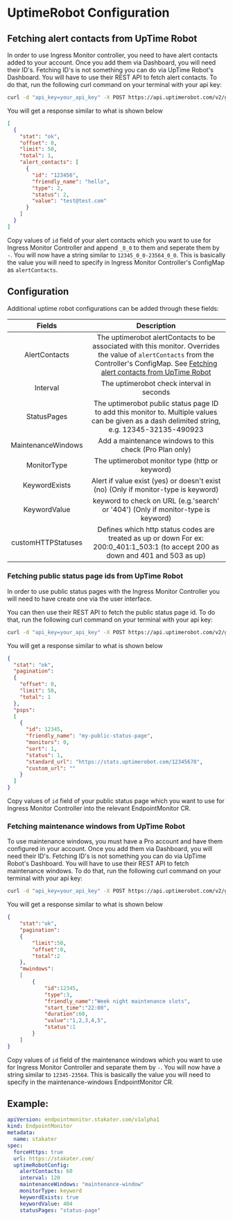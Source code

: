 # UptimeRobot Configuration
## Fetching alert contacts from UpTime Robot

In order to use Ingress Monitor controller, you need to have alert contacts added to your account. Once you add them via Dashboard, you will need their ID's. Fetching ID's is not something you can do via UpTime Robot's Dashboard. You will have to use their REST API to fetch alert contacts. To do that, run the following curl command on your terminal with your api key:

```bash
curl -d "api_key=your_api_key" -X POST https://api.uptimerobot.com/v2/getAlertContacts
```

You will get a response similar to what is shown below

```json
[
  {
    "stat": "ok",
    "offset": 0,
    "limit": 50,
    "total": 1,
    "alert_contacts": [
      {
        "id": "123456",
        "friendly_name": "hello",
        "type": 2,
        "status": 2,
        "value": "test@test.com"
      }
    ]
  }
]
```

Copy values of `id` field of your alert contacts which you want to use for Ingress Monitor Controller and append `_0_0` to them and seperate them by `-`. You will now have a string similar to `12345_0_0-23564_0_0`. This is basically the value you will need to specify in Ingress Monitor Controller's ConfigMap as `alertContacts`.

## Configuration

Additional uptime robot configurations can be added through these fields:

|                        Fields                    |                    Description                               |
|:----------------------------------------------------:|:------------------------------------------------------------:|
| AlertContacts       | The uptimerobot alertContacts to be associated with this monitor. Overrides the value of `alertContacts` from the Controller's ConfigMap. See [Fetching alert contacts from UpTime Robot](https://github.com/stakater/IngressMonitorController/blob/master/docs/uptimerobot-configuration.md) |
| Interval            | The uptimerobot check interval in seconds                    |
| StatusPages        | The uptimerobot public status page ID to add this monitor to. Multiple values can be given as a dash delimited string, e.g. 12345-32135-490923|
| MaintenanceWindows | Add a maintenance windows to this check (Pro Plan only)      |
| MonitorType        | The uptimerobot monitor type (http or keyword)               |
| KeywordExists      | Alert if value exist (yes) or doesn't exist (no) (Only if monitor-type is keyword)|
| KeywordValue       | keyword to check on URL (e.g.'search' or '404') (Only if monitor-type is keyword)|
| customHTTPStatuses | Defines which http status codes are treated as up or down For ex: 200:0_401:1_503:1 (to accept 200 as down and 401 and 503 as up) |

### Fetching public status page ids from UpTime Robot

In order to use public status pages with the Ingress Monitor Controller you will need to have create one via the user interface.

You can then use their REST API to fetch the public status page id. To do that, run the following curl command on your terminal with your api key:

```bash
curl -d "api_key=your_api_key" -X POST https://api.uptimerobot.com/v2/getPsps
```

You will get a response similar to what is shown below

```json
{
  "stat": "ok",
  "pagination":
  {
    "offset": 0,
    "limit": 50,
    "total": 1
  },
  "psps":
  [
    {
      "id": 12345,
      "friendly_name": "my-public-status-page",
      "monitors": 0,
      "sort": 1,
      "status": 1,
      "standard_url": "https://stats.uptimerobot.com/12345678",
      "custom_url": ""
    }
  ]
}
```

Copy values of `id` field of your public status page which you want to use for Ingress Monitor Controller into the relevant EndpointMonitor CR. 

### Fetching maintenance windows from UpTime Robot

To use maintenance windows, you must have a Pro account and have them configured in your account. Once you add them via Dashboard, you will need their ID's. Fetching ID's is not something you can do via UpTime Robot's Dashboard. You will have to use their REST API to fetch maintenance windows. To do that, run the following curl command on your terminal with your api key:

```bash
curl -d "api_key=your_api_key" -X POST https://api.uptimerobot.com/v2/getMWindows
```

You will get a response similar to what is shown below

```json
{
    "stat":"ok",
    "pagination":
    {
        "limit":50,
        "offset":0,
        "total":2
    },
    "mwindows":
    [
        {
            "id":12345,
            "type":3,
            "friendly_name":"Week night maintenance slots",
            "start_time":"22:00",
            "duration":60,
            "value":"1,2,3,4,5",
            "status":1
        }
    ]
}
```

Copy values of `id` field of the maintenance windows which you want to use for Ingress Monitor Controller and separate them by `-`. You will now have a string similar to `12345-23564`. This is basically the value you will need to specify in the maintenance-windows EndpointMonitor CR.


## Example: 

```yaml
apiVersion: endpointmonitor.stakater.com/v1alpha1
kind: EndpointMonitor
metadata:
  name: stakater
spec:
  forceHttps: true
  url: https://stakater.com/
  uptimeRobotConfig:
    alertContacts: 60
    interval: 120
    maintenanceWindows: "maintenance-window"
    monitorType: keyword
    keywordExists: true
    keywordValue: 404
    statusPages: "status-page"
    
```
